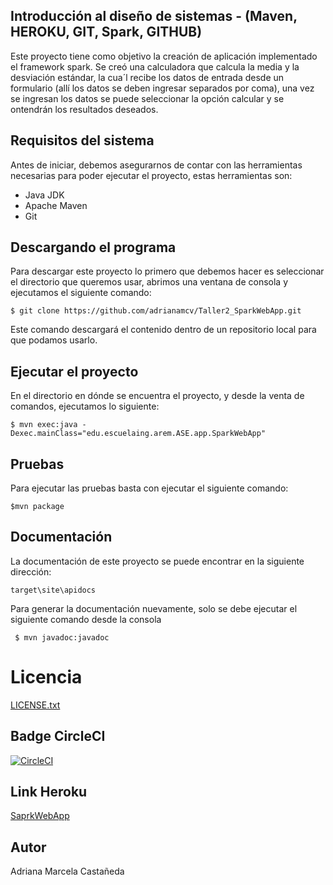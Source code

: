 ## Introducción al diseño de sistemas - (Maven, HEROKU, GIT, Spark, GITHUB)

Este proyecto tiene como objetivo la creación de aplicación implementado el framework spark. Se creó una calculadora que calcula la media y la desviación estándar, la cua´l recibe los datos de entrada desde un formulario (allí los datos se deben ingresar separados por coma), una vez se ingresan los datos se puede seleccionar la opción calcular y se ontendrán los resultados deseados.


## Requisitos del sistema

Antes de iniciar, debemos asegurarnos de contar con las herramientas necesarias para poder ejecutar el proyecto, estas herramientas son:

- Java JDK
- Apache Maven
- Git


## Descargando el programa

Para descargar este proyecto lo primero que debemos hacer es seleccionar el directorio que queremos usar, abrimos una ventana de consola y ejecutamos el siguiente comando: 

``$ git clone https://github.com/adrianamcv/Taller2_SparkWebApp.git``

Este comando descargará el contenido dentro de un repositorio local para que podamos usarlo.


## Ejecutar el proyecto

En el directorio en dónde se encuentra el proyecto, y desde la venta de comandos, ejecutamos lo siguiente:

``$ mvn exec:java -Dexec.mainClass="edu.escuelaing.arem.ASE.app.SparkWebApp"``


## Pruebas

Para ejecutar las pruebas basta con ejecutar el siguiente comando:

``$mvn package``


## Documentación

La documentación de este proyecto se puede encontrar en la siguiente dirección:

``target\site\apidocs``

Para generar la documentación nuevamente, solo se debe ejecutar el siguiente comando desde la consola

``` $ mvn javadoc:javadoc```


# Licencia

[LICENSE.txt](LICENSE.txt)


## Badge CircleCI

[![CircleCI](https://circleci.com/gh/adrianamcv/Taller2_SparkWebApp.svg?style=svg)](https://app.circleci.com/pipelines/github/adrianamcv/Taller2_SparkWebApp)


## Link Heroku

[SaprkWebApp](https://calculadora-sparkwebapp.herokuapp.com/datos)


## Autor

Adriana Marcela Castañeda


